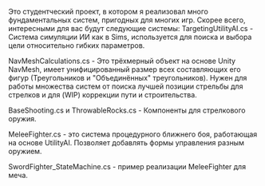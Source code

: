 Это студентческий проект, в котором я реализовал много фундаментальных систем, пригодных для многих игр.
Скорее всего, интересными для вас будут следующие системы:
TargetingUtilityAI.cs - Система симуляции ИИ как в Sims, используется для поиска и выбора цели относительно гибких параметров.

NavMeshCalculations.cs - Это трёхмерный объект на основе Unity NavMesh, имеет унифицированный размер всех составляющих его фигур (Треугольников и "Объединённых" треугольников). Нужен для работы множества систем от поиска лучшей позиции стрельбы для стрелков и для (WIP) коррекции пути и строительства.

BaseShooting.cs и ThrowableRocks.cs - Компоненты для стрелкового оружия.

MeleeFighter.cs - это система процедурного ближнего боя, работающая на основе UtilityAI. Позволяет добавлять формы управления разным оружием.

SwordFighter_StateMachine.cs - пример реализации MeleeFighter для меча.
